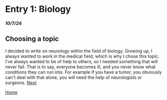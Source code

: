# Entry 1: Biology 
##### 10/7/24

## Choosing a topic  
I decided to write on neurology within the field of biology. Growing up, I always wanted to work in the medical field, which is why I chose this topic. I've always wanted to be of help to others, so I needed something that will never fail. That is to say, everyone becomes ill, and you never know what conditions they can run into. For example if you have a tumor, you obviously can't deal with that alone, you will need the help of neurologists or surgeons.
[Next](entry02.md)

[Home](../README.md)
